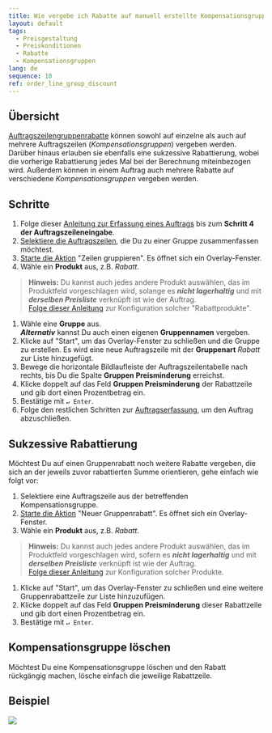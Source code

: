 ```yaml
---
title: Wie vergebe ich Rabatte auf manuell erstellte Kompensationsgruppen (Auftragszeilengruppenrabatte)?
layout: default
tags:
  - Preisgestaltung
  - Preiskonditionen
  - Rabatte
  - Kompensationsgruppen
lang: de
sequence: 10
ref: order_line_group_discount
---
```


## Übersicht
[Auftragszeilengruppenrabatte](Rabattformen_in_metasfresh) können sowohl auf einzelne als auch auf mehrere Auftragszeilen (*Kompensationsgruppen*) vergeben werden. Darüber hinaus erlauben sie ebenfalls eine sukzessive Rabattierung, wobei die vorherige Rabattierung jedes Mal bei der Berechnung miteinbezogen wird. Außerdem können in einem Auftrag auch mehrere Rabatte auf verschiedene *Kompensationsgruppen* vergeben werden.

## Schritte
1. Folge dieser [Anleitung zur Erfassung eines Auftrags](Auftrag_erfassen) bis zum **Schritt 4 der Auftragszeileneingabe**.
1. [Selektiere die Auftragszeilen](AuswahlBelege), die Du zu einer Gruppe zusammenfassen möchtest.
1. [Starte die Aktion](AktionStarten) "Zeilen gruppieren". Es öffnet sich ein Overlay-Fenster.
1. Wähle ein **Produkt** aus, z.B. *Rabatt*.
 >**Hinweis:** Du kannst auch jedes andere Produkt auswählen, das im Produktfeld vorgeschlagen wird, solange es ***nicht lagerhaltig*** und mit ***derselben Preisliste*** verknüpft ist wie der Auftrag.<br>
 [Folge dieser Anleitung](Produkt_für_Gruppenrabatt) zur Konfiguration solcher "Rabattprodukte".

1. Wähle eine **Gruppe** aus.<br>
***Alternativ*** kannst Du auch einen eigenen **Gruppennamen** vergeben.
1. Klicke auf "Start", um das Overlay-Fenster zu schließen und die Gruppe zu erstellen. Es wird eine neue Auftragszeile mit der **Gruppenart** *Rabatt* zur Liste hinzugefügt.
1. Bewege die horizontale Bildlaufleiste der Auftragszeilentabelle nach rechts, bis Du die Spalte **Gruppen Preisminderung** erreichst.
1. Klicke doppelt auf das Feld **Gruppen Preisminderung** der Rabattzeile und gib dort einen Prozentbetrag ein.
1. Bestätige mit `↵ Enter`.
1. Folge den restlichen Schritten zur [Auftragserfassung](Auftrag_erfassen), um den Auftrag abzuschließen.

## Sukzessive Rabattierung
Möchtest Du auf einen Gruppenrabatt noch weitere Rabatte vergeben, die sich an der jeweils zuvor rabattierten Summe orientieren, gehe einfach wie folgt vor:

1. Selektiere eine Auftragszeile aus der betreffenden Kompensationsgruppe.
1. [Starte die Aktion](AktionStarten) "Neuer Gruppenrabatt". Es öffnet sich ein Overlay-Fenster.
1. Wähle ein **Produkt** aus, z.B. *Rabatt*.
 >**Hinweis:** Du kannst auch jedes andere Produkt auswählen, das im Produktfeld vorgeschlagen wird, sofern es ***nicht lagerhaltig*** und mit ***derselben Preisliste*** verknüpft ist wie der Auftrag.<br>
 [Folge dieser Anleitung](Produkt_für_Gruppenrabatt) zur Konfiguration solcher Produkte.

1. Klicke auf "Start", um das Overlay-Fenster zu schließen und eine weitere Gruppenrabattzeile zur Liste hinzuzufügen.
1. Klicke doppelt auf das Feld **Gruppen Preisminderung** dieser Rabattzeile und gib dort einen Prozentbetrag ein.
1. Bestätige mit `↵ Enter`.

## Kompensationsgruppe löschen
Möchtest Du eine Kompensationsgruppe löschen und den Rabatt rückgängig machen, lösche einfach die jeweilige Rabattzeile.

## Beispiel
![](assets/Auftragszeilengruppenrabatt.gif)
